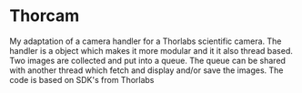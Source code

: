 # Thorcam
My adaptation of a camera handler for a Thorlabs scientific camera. The handler is a object which makes it more modular and it it also thread based. Two images are collected and put into a queue. The queue can be shared with another thread which fetch and display and/or save the images. The code is based on SDK's from Thorlabs
